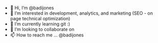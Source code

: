 - 👋 Hi, I’m @badijones
- 👀 I’m interested in development, analytics, and marketing (SEO - on page technical optimization)
- 🌱 I’m currently learning git :)
- 💞️ I’m looking to collaborate on 
- 📫 How to reach me ... @badijones

<!---
badijones/badijones is a ✨ special ✨ repository because its `README.md` (this file) appears on your GitHub profile.
You can click the Preview link to take a look at your changes.
--->
